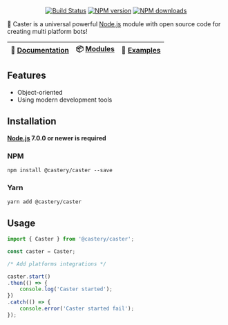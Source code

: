 <p align="center">
<a href="https://travis-ci.org/castery/caster"><img src="https://img.shields.io/travis/castery/caster.svg?style=flat-square" alt="Build Status"></a>
<a href="https://www.npmjs.com/@castery/caster"><img src="https://img.shields.io/npm/v/@castery/caster.svg?style=flat-square" alt="NPM version"></a>
<a href="https://www.npmjs.com/package/@castery/caster"><img src="https://img.shields.io/npm/dt/@castery/caster.svg?style=flat-square" alt="NPM downloads"></a>
</p>

🤖 Caster is a universal powerful [Node.js](https://nodejs.org/) module with open source code for creating multi platform bots!

| 📖 [Documentation](docs/) | 📦 [Modules](https://www.npmjs.com/search?q=caster-) | 🤖 [Examples](https://github.com/castery/caster-examples) |
|--------------------------|------------------------------------------------------|-------------------------------------------------------------|

## Features
- Object-oriented
- Using modern development tools

## Installation
**[Node.js](https://nodejs.org/) 7.0.0 or newer is required**  
### NPM
```shell
npm install @castery/caster --save
```
### Yarn
```shell
yarn add @castery/caster
```

## Usage
```js
import { Caster } from '@castery/caster';

const caster = Caster;

/* Add platforms integrations */

caster.start()
.then(() => {
	console.log('Caster started');
})
.catch(() => {
	console.error('Caster started fail');
});
```
